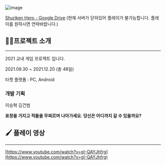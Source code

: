 ![image](https://user-images.githubusercontent.com/64355834/170411602-1c027b16-4f3a-4a79-8948-c97bedd35466.png)

[Shuriken Hero - Google Drive](https://drive.google.com/drive/u/3/folders/1c0G8w0D3VAdWqzA1Gg5nl-UsBjV3t6JS)
(현재 서버가 닫혀있어 플레이가 불가능합니다. 플레이를 원하시면 연락바랍니다.)

## 👩‍🏫프로젝트 소개

---

2021 교내 게임 프로젝트 입니다.

2021.09.30 ~ 2021.12.20 (총 48일)

타켓 플랫폼 : PC, Android

### **개발                    기획**

이승혁                       김건범

**표창을 가지고 적들을 무찌르며 나아가세요. 당신은 어디까지 갈 수 있을까요?**

## 🖌️ 플레이 영상

---

[https://www.youtube.com/watch?v=gI-QAYJhfrg](https://www.youtube.com/watch?v=gI-QAYJhfrg)



